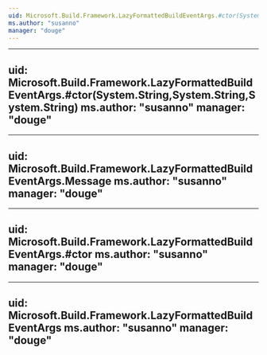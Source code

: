 ```yaml
---
uid: Microsoft.Build.Framework.LazyFormattedBuildEventArgs.#ctor(System.String,System.String,System.String,System.DateTime,System.Object[])
ms.author: "susanno"
manager: "douge"
---
```


---
uid: Microsoft.Build.Framework.LazyFormattedBuildEventArgs.#ctor(System.String,System.String,System.String)
ms.author: "susanno"
manager: "douge"
---

---
uid: Microsoft.Build.Framework.LazyFormattedBuildEventArgs.Message
ms.author: "susanno"
manager: "douge"
---

---
uid: Microsoft.Build.Framework.LazyFormattedBuildEventArgs.#ctor
ms.author: "susanno"
manager: "douge"
---

---
uid: Microsoft.Build.Framework.LazyFormattedBuildEventArgs
ms.author: "susanno"
manager: "douge"
---
